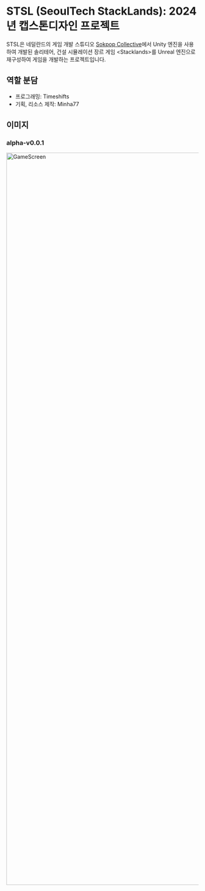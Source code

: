 # STSL (SeoulTech StackLands): 2024년 캡스톤디자인 프로젝트
STSL은 네덜란드의 게임 개발 스튜디오 [Sokpop Collective](https://sokpop.co/#home)에서 Unity 엔진을 사용하여 개발된 솔리테어, 건설 시뮬레이션 장르 게임 \<Stacklands\>를 Unreal 엔진으로 재구성하여 게임을 개발하는 프로젝트입니다.

## 역할 분담
- 프로그래밍: Timeshifts
- 기획, 리소스 제작: Minha77

## 이미지
### alpha-v0.0.1
<img width="1920" alt="GameScreen" src="https://github.com/user-attachments/assets/bccdad0c-1b82-4845-9a4e-f7fc2cf89bb2">
